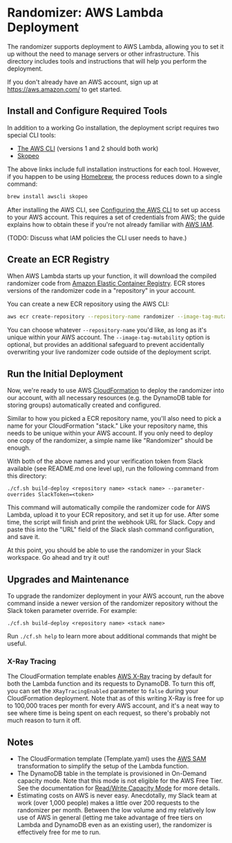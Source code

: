 # Randomizer: AWS Lambda Deployment

The randomizer supports deployment to AWS Lambda, allowing you to set it up
without the need to manage servers or other infrastructure. This directory
includes tools and instructions that will help you perform the deployment.

If you don't already have an AWS account, sign up at https://aws.amazon.com/ to
get started.

## Install and Configure Required Tools

In addition to a working Go installation, the deployment script requires two
special CLI tools:

* [The AWS CLI][install-aws-cli] (versions 1 and 2 should both work)
* [Skopeo][install-skopeo]

The above links include full installation instructions for each tool. However,
if you happen to be using [Homebrew][brew], the process reduces down to a single
command:

```sh
brew install awscli skopeo
```

After installing the AWS CLI, see [Configuring the AWS CLI][configure] to set up
access to your AWS account. This requires a set of credentials from AWS; the
guide explains how to obtain these if you're not already familiar with [AWS
IAM][iam].

(TODO: Discuss what IAM policies the CLI user needs to have.)

[install-aws-cli]: https://docs.aws.amazon.com/cli/latest/userguide/cli-chap-install.html
[install-skopeo]: https://github.com/containers/skopeo/blob/main/install.md
[brew]: https://brew.sh
[configure]: https://docs.aws.amazon.com/cli/latest/userguide/cli-chap-configure.html
[iam]: https://aws.amazon.com/iam/

## Create an ECR Registry

When AWS Lambda starts up your function, it will download the compiled
randomizer code from [Amazon Elastic Container Registry][ecr]. ECR stores
versions of the randomizer code in a "repository" in your account.

You can create a new ECR repository using the AWS CLI:

```sh
aws ecr create-repository --repository-name randomizer --image-tag-mutability IMMUTABLE
```

You can choose whatever `--repository-name` you'd like, as long as it's unique
within your AWS account. The `--image-tag-mutability` option is optional, but
provides an additional safeguard to prevent accidentally overwriting your live
randomizer code outside of the deployment script.

[ecr]: https://aws.amazon.com/ecr/

## Run the Initial Deployment

Now, we're ready to use AWS [CloudFormation][CloudFormation] to deploy the
randomizer into our account, with all necessary resources (e.g. the DynamoDB
table for storing groups) automatically created and configured.

Similar to how you picked a ECR repository name, you'll also need to pick a name
for your CloudFormation "stack." Like your repository name, this needs to be
unique within your AWS account. If you only need to deploy one copy of the
randomizer, a simple name like "Randomizer" should be enough.

With both of the above names and your verification token from Slack available
(see README.md one level up), run the following command from this directory:

```
./cf.sh build-deploy <repository name> <stack name> --parameter-overrides SlackToken=<token>
```

This command will automatically compile the randomizer code for AWS Lambda,
upload it to your ECR repository, and set it up for use. After some time, the
script will finish and print the webhook URL for Slack. Copy and paste this into
the "URL" field of the Slack slash command configuration, and save it.

At this point, you should be able to use the randomizer in your Slack
workspace. Go ahead and try it out!

[CloudFormation]: https://aws.amazon.com/cloudformation/

## Upgrades and Maintenance

To upgrade the randomizer deployment in your AWS account, run the above command
inside a newer version of the randomizer repository without the Slack token
parameter override. For example:

```
./cf.sh build-deploy <repository name> <stack name>
```

Run `./cf.sh help` to learn more about additional commands that might be
useful.

### X-Ray Tracing

The CloudFormation template enables [AWS X-Ray][x-ray] tracing by default for
both the Lambda function and its requests to DynamoDB. To turn this off, you can
set the `XRayTracingEnabled` parameter to `false` during your CloudFormation
deployment. Note that as of this writing X-Ray is free for up to 100,000 traces
per month for every AWS account, and it's a neat way to see where time is being
spent on each request, so there's probably not much reason to turn it off.

[x-ray]: https://aws.amazon.com/xray/

## Notes

* The CloudFormation template (Template.yaml) uses the [AWS SAM][sam]
  transformation to simplify the setup of the Lambda function.
* The DynamoDB table in the template is provisioned in On-Demand capacity mode.
  Note that this mode is not eligible for the AWS Free Tier. See the
  documentation for [Read/Write Capacity Mode][capacity mode] for more details.
* Estimating costs on AWS is never easy. Anecdotally, my Slack team at work
  (over 1,000 people) makes a little over 200 requests to the randomizer per
  month. Between the low volume and my relatively low use of AWS in general
  (letting me take advantage of free tiers on Lambda and DynamoDB even as an
  existing user), the randomizer is effectively free for me to run.

[sam]: https://github.com/awslabs/serverless-application-model
[capacity mode]: https://docs.aws.amazon.com/amazondynamodb/latest/developerguide/HowItWorks.ReadWriteCapacityMode.html
